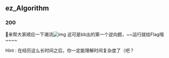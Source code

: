 ## ez_Algorithm

### 200

👴来帮大家顺应一下潮流![img](https://i.loli.net/2021/08/23/iMtNBDsrRVFvuak.png) 这可是bb出的第一个逆向题，~~运行就给Flag哦~~~~ 

Hint : 在经历这么长时间之后，你一定能理解时间复杂度了（吧？

